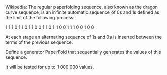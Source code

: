 
Wikipedia: The regular paperfolding sequence, also known as the dragon curve sequence, is an infinite automatic sequence of 0s and 1s defined as the limit of the following process:

1
1 1 0
1 1 0 1 1 0 0
1 1 0 1 1 0 0 1 1 1 0 0 1 0 0

At each stage an alternating sequence of 1s and 0s is inserted between the terms of the previous sequence.

Define a generator PaperFold that sequentially generates the values of this sequence.

It will be tested for up to 1 000 000 values.
